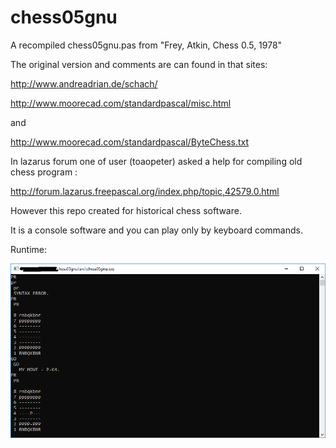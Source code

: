 # chess05gnu
A recompiled chess05gnu.pas from "Frey, Atkin, Chess 0.5, 1978"

The original version and comments are can found in that sites:

http://www.andreadrian.de/schach/

http://www.moorecad.com/standardpascal/misc.html

and

http://www.moorecad.com/standardpascal/ByteChess.txt

In lazarus forum one of user (toaopeter) asked a help for compiling old chess program :

http://forum.lazarus.freepascal.org/index.php/topic,42579.0.html

However this repo created for historical chess software.

It is a console software and you can play only by keyboard commands.

Runtime:

![Chess](https://github.com/mehmetulukaya/chess05gnu/blob/master/chess05gnu.png)
